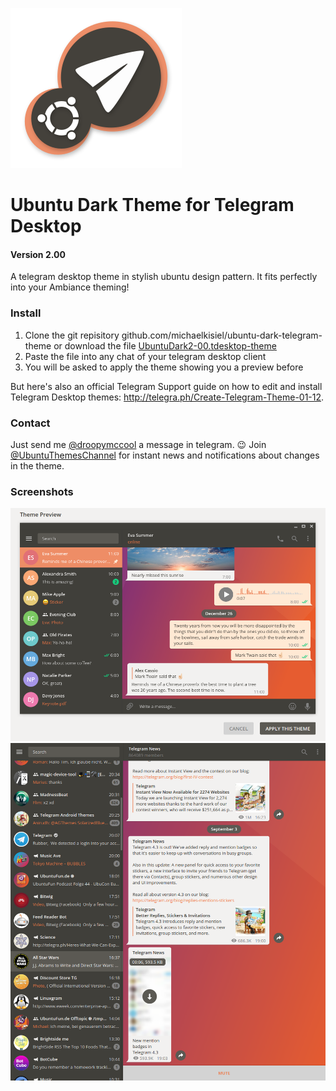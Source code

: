 ![](ubuntu-dark-telegram-logo.png)
# Ubuntu Dark Theme for Telegram Desktop
#### Version 2.00
A telegram desktop theme in stylish ubuntu design pattern. It fits perfectly into your Ambiance theming!

### Install
1. Clone the git repisitory github.com/michaelkisiel/ubuntu-dark-telegram-theme or download the file [UbuntuDark2-00.tdesktop-theme](https://github.com/michaelkisiel/ubuntu-dark-telegram-theme/blob/master/UbuntuDark2-00.tdesktop-theme)
2. Paste the file into any chat of your telegram desktop client
3. You will be asked to apply the theme showing you a preview before

But here's also an official Telegram Support guide on how to edit and install Telegram Desktop themes: http://telegra.ph/Create-Telegram-Theme-01-12.

### Contact
Just send me [@droopymccool](https://t.me/droopymccool) a message in telegram. :wink:
Join [@UbuntuThemesChannel](https://t.me/UbuntuThemesChannel) for instant news and notifications about changes in the theme.

### Screenshots
![](UbuntuDarkScreenshot.png)
![](ubuntu-dark-telegram-theme.png)
